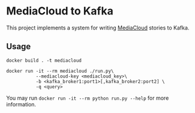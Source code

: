 # MediaCloud to Kafka

This project implements a system for writing [MediaCloud](https://github.com/mediacloud/api-client) stories to Kafka.

## Usage

```
docker build . -t mediacloud

docker run -it --rm mediacloud ./run.py\
           --mediacloud-key <mediacloud_key>\
           -b <kafka_broker1:port1>[,kafka_broker2:port2] \
           -q <query>
```

You may run `docker run -it --rm python run.py --help` for more information.

